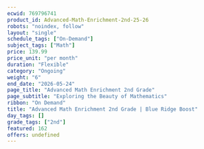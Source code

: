```yaml
---
ecwid: 769796741
product_id: Advanced-Math-Enrichment-2nd-25-26
robots: "noindex, follow"
layout: "single"
schedule_tags: ["On-Demand"]
subject_tags: ["Math"]
price: 139.99
price_unit: "per month"
duration: "Flexible"
category: "Ongoing"
weight: "6"
end_date: "2026-05-24"
page_title: "Advanced Math Enrichment 2nd Grade"
page_subtitle: "Exploring the Beauty of Mathematics"
ribbon: "On Demand"
title: "Advanced Math Enrichment 2nd Grade | Blue Ridge Boost"
day_tags: []
grade_tags: ["2nd"]
featured: 162
offers: undefined
---
```

